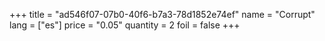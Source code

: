 +++
title = "ad546f07-07b0-40f6-b7a3-78d1852e74ef"
name = "Corrupt"
lang = ["es"]
price = "0.05"
quantity = 2
foil = false
+++
